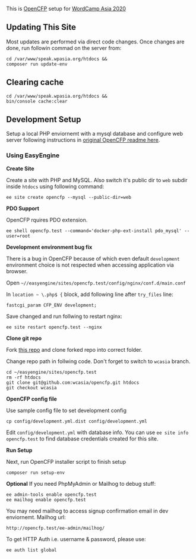 This is [OpenCFP](https://github.com/opencfp/opencfp) setup for [WordCamp Asia 2020](https://2020.asia.wordcamp.org/)

## Updating This Site

Most updates are performed via direct code changes. Once changes are done, run followin commad on the server from:

```
cd /var/www/speak.wpasia.org/htdocs &&
composer run update-env
```

## Clearing cache

```
cd /var/www/speak.wpasia.org/htdocs &&
bin/console cache:clear
```

## Development Setup

Setup a local PHP enviornemt with a mysql database and configure web server following instructions in [original OpenCFP readme here](https://github.com/opencfp/opencfp#readme-contents).

### Using EasyEngine

**Create Site**

Create a site with PHP and MySQL. Also switch it's public dir to `web` subdir inside `htdocs` using following command:

```
ee site create opencfp --mysql --public-dir=web
```

**PDO Support**

OpenCFP rquires PDO extension.
```
ee shell opencfp.test --command='docker-php-ext-install pdo_mysql' --user=root
```

**Development environment bug fix**

There is a bug in OpenCFP because of which even default `development` environment choice is not respected when accessing application via browser.

Open `~//easyengine/sites/opencfp.test/config/nginx/conf.d/main.conf`

In `location ~ \.php$ {` block, add following line after `try_files` line:

```
fastcgi_param CFP_ENV development;
```

Save changed and run follwing to restart nginx:

```
ee site restart opencfp.test --nginx
```

**Clone git repo**

Fork [this repo](https://github.com/wcasia/opencfp) and clone forked repo into correct folder.

Change repo path in follwing code. Don't forget to switch to `wcasia` branch.

```
cd ~/easyengine/sites/opencfp.test
rm -rf htdocs
git clone git@github.com:wcasia/opencfp.git htdocs
git checkout wcasia
```

**OpenCFP config file**

Use sample config file to set development config
```
cp config/development.yml.dist config/development.yml
```

Edit `config/development.yml` with database info. You can use `ee site info opencfp.test` to find database credentials created for this site.

**Run Setup**

Next, run OpenCFP installer script to finish setup

```
composer run setup-env
```

**Optional**
If you need PhpMyAdmin or Mailhog to debug stuff:

```
ee admin-tools enable opencfp.test
ee mailhog enable opencfp.test
```

You may need mailhog to access signup confirmation email in dev enviornemt.
Mailhog url:

```
http://opencfp.test/ee-admin/mailhog/
```

To get HTTP Auth i.e. username &amp; password, please use:

```
ee auth list global
```
